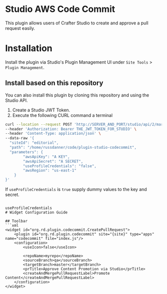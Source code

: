 # Studio AWS Code Commit
This plugin allows users of Crafter Studio to create and approve a pull request easily.


# Installation

Install the plugin via Studio's Plugin Management UI under `Site Tools` > `Plugin Management`.

## Install based on this repository

You can also install this plugin by cloning this repository and using the Studio API.

1. Create a Studio JWT Token.
2. Execute the following CURL command a terminal

```bash
curl --location --request POST 'http://SERVER_AND_PORT/studio/api/2/marketplace/copy' \
--header 'Authorization: Bearer THE_JWT_TOKEN_FOR_STUDIO' \
--header 'Content-Type: application/json' \
--data-raw '{
  "siteId": "editorial",
  "path": "/home/russdanner/code/plugin-studio-codecommit",
  "parameters": {  
        "awsApiKey": "A KEY",
        "awsApiSecret": "A SECRET",
        "useProfileCredentials": "false",
        "awsRegion": "us-east-1"
    }
}'

```
If `useProfileCredentials` is `true` supply dummy values to the key and secret.

```

useProfileCredentials
# Widget Configuration Guide

## Toolbar 
```xml
<widget id="org.rd.plugin.codecommit.CreatePullRequest">
    <plugin id="org.rd.plugin.codecommit" site="{site}" type="apps" name="codecommit" file="index.js"/>
    <configuration>
        <useIcon>false</useIcon>
    
        <repoName>myrepo</repoName>
        <sourceBranch>qa</sourceBranch>
        <targetBranch>master</targetBranch>
        <prTitle>Approve Content Promotion via Studio</prTitle>
        <createAndMergePullRequestLabel>Promote Content</createAndMergePullRequestLabel>
    </configuration>
</widget>                
              
```
